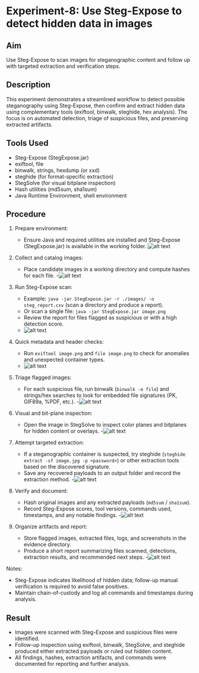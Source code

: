 # Experiment-8: Use Steg-Expose to detect hidden data in images

## Aim
Use Steg-Expose to scan images for steganographic content and follow up with targeted extraction and verification steps.

## Description
This experiment demonstrates a streamlined workflow to detect possible steganography using Steg-Expose, then confirm and extract hidden data using complementary tools (exiftool, binwalk, steghide, hex analysis). The focus is on automated detection, triage of suspicious files, and preserving extracted artifacts.

## Tools Used
- Steg-Expose (StegExpose.jar)
- exiftool, file
- binwalk, strings, hexdump (or xxd)
- steghide (for format-specific extraction)
- StegSolve (for visual bitplane inspection)
- Hash utilities (md5sum, sha1sum)
- Java Runtime Environment, shell environment

## Procedure
1. Prepare environment:
   - Ensure Java and required utilities are installed and Steg-Expose (StegExpose.jar) is available in the working folder.
   ![alt text](<Screenshot 8/Screenshot_2025-07-30_01_06_49.png>)

2. Collect and catalog images:
   - Place candidate images in a working directory and compute hashes for each file.
   -![alt text](<Screenshot 8/Screenshot_2025-10-27_14_25_04.png>)

3. Run Steg-Expose scan:
   - Example: `java -jar StegExpose.jar -r ./images/ -o steg_report.csv` (scan a directory and produce a report).  
   - Or scan a single file: `java -jar StegExpose.jar image.png`
   - Review the report for files flagged as suspicious or with a high detection score.
   - ![alt text](<Screenshot 8/Screenshot_2025-10-27_14_25_07.png>)

4. Quick metadata and header checks:
   - Run `exiftool image.png` and `file image.png` to check for anomalies and unexpected container types.
   - ![alt text](<Screenshot 8/Screenshot_2025-10-27_14_25_09.png>)

5. Triage flagged images:
   - For each suspicious file, run binwalk (`binwalk -e file`) and strings/hex searches to look for embedded file signatures (PK, GIF89a, %PDF, etc.).
   -![alt text](<Screenshot 8/Screenshot_2025-10-27_14_25_20.png>)

6. Visual and bit-plane inspection:
   - Open the image in StegSolve to inspect color planes and bitplanes for hidden content or overlays.
   -![alt text](<Screenshot 8/Screenshot_2025-10-27_14_25_22.png>)

7. Attempt targeted extraction:
   - If a steganographic container is suspected, try steghide (`steghide extract -sf image.jpg -p <password>`) or other extraction tools based on the discovered signature.
   - Save any recovered payloads to an output folder and record the extraction method.
   -![alt text](<Screenshot 8/Screenshot_2025-10-27_14_25_40.png>)

8. Verify and document:
   - Hash original images and any extracted payloads (`md5sum` / `sha1sum`).
   - Record Steg-Expose scores, tool versions, commands used, timestamps, and any notable findings.
   -![alt text](<Screenshot 8/Screenshot 2025-10-27 235849.png>)

9. Organize artifacts and report:
   - Store flagged images, extracted files, logs, and screenshots in the evidence directory.
   - Produce a short report summarizing files scanned, detections, extraction results, and recommended next steps.
   -![alt text](<Screenshot 8/Screenshot_2025-10-27_14_25_59.png>)

Notes:
- Steg-Expose indicates likelihood of hidden data; follow-up manual verification is required to avoid false positives.
- Maintain chain-of-custody and log all commands and timestamps during analysis.

## Result
- Images were scanned with Steg-Expose and suspicious files were identified.
- Follow-up inspection using exiftool, binwalk, StegSolve, and steghide produced either extracted payloads or ruled out hidden content.
- All findings, hashes, extraction artifacts, and commands were documented for reporting and further analysis.
